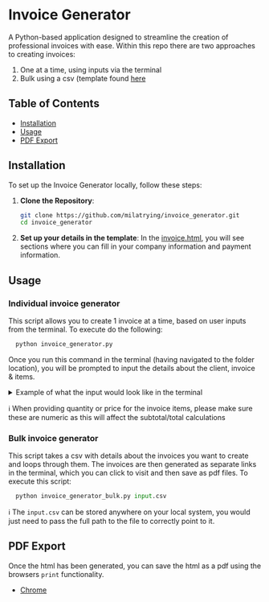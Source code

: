 # Invoice Generator

A Python-based application designed to streamline the creation of professional invoices with ease.
Within this repo there are two approaches to creating invoices:
1. One at a time, using inputs via the terminal
2. Bulk using a csv (template found [here](input.csv)

## Table of Contents

- [Installation](#Installation)
- [Usage](#Usage)
- [PDF Export](#PDF-Export)



## Installation

To set up the Invoice Generator locally, follow these steps:

1. **Clone the Repository**:
   ```bash
   git clone https://github.com/milatrying/invoice_generator.git
   cd invoice_generator

2. **Set up your details in the template**:
   In the [invoice.html](/templates/invoice.html), you will see sections where you can fill in your company information and payment information.

## Usage
### Individual invoice generator
This script allows you to create 1 invoice at a time, based on user inputs from the terminal. 
To execute do the following:
```python
  python invoice_generator.py
```

Once you run this command in the terminal (having navigated to the folder location), you will be prompted to input the details about the client, invoice & items. 
<details>
  <summary>Example of what the input would look like in the terminal</summary>
  
```bash
> Enter client details:
Client Company Name: Test
Client Name: Test
Client Email: Test@gmail.com
Client Phone: 123456570
> Enter invoice details:
Invoice Number: 1
Date (YYYY-MM-DD): 2025-02-02
Payment Due Date (YYYY-MM-DD): 2025-02-02

> Enter item details:
Item Name (or type 'done' to finish): Test1
Quantity for Test1: 1
Price for Test1: £10

> Enter item details:
Item Name (or type 'done' to finish): Test2
Quantity for Test2: 2
Price for Test2: £5

Enter item details:
Item Name (or type 'done' to finish): done
```
</details>

ℹ️ When providing quantity or price for the invoice items, please make sure these are numeric as this will affect the subtotal/total calculations

### Bulk invoice generator
This script takes a csv with details about the invoices you want to create and loops through them. 
The invoices are then generated as separate links in the terminal, which you can click to visit and then save as pdf files. 
To execute this script:
```python
  python invoice_generator_bulk.py input.csv
```

ℹ️ The `input.csv` can be stored anywhere on your local system, you would just need to pass the full path to the file to correctly point to it. 


## PDF Export
Once the html has been generated, you can save the html as a pdf using the browsers `print` functionality. 
* [Chrome](https://www.greengeeks.com/tutorials/save-a-web-page-as-a-pdf-in-chrome-browser/)


